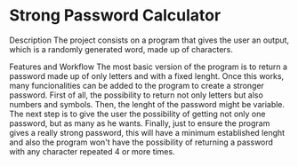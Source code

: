 # Strong Password Calculator

Description
The project consists on a program that gives the user an output, which is a randomly generated word, made up of characters.

Features and Workflow
The most basic version of the program is to return a password made up of only letters and with a fixed lenght.
Once this works, many funcionalities can be added to the program to create a stronger password. First of all, the possibility to return not only letters but also numbers and symbols. Then, the lenght of the password might be variable. The next step is to give the user the possibility of getting not only one password, but as many as he wants. Finally, just to ensure the program gives a really strong password, this will have a minimum established lenght and also the program won't have the possibility of returning a password with any character repeated 4 or more times.
